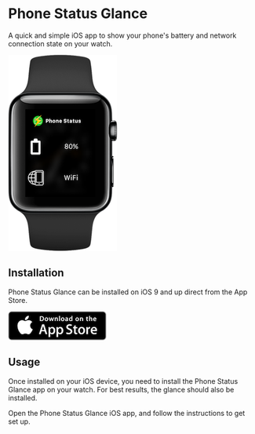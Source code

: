 # Phone Status Glance

A quick and simple iOS app to show your phone's battery and network connection state on your watch.

![App running on Watch](assets/Watch-Screenshot-Small.png)

## Installation

Phone Status Glance can be installed on iOS 9 and up direct from the App Store.

[![App Store Link](assets/appstore-badge.png)](https://itunes.apple.com/us/app/phone-status-glance-see-battery/id1123372716?ls=1&mt=8)

## Usage

Once installed on your iOS device, you need to install the Phone Status Glance app on your watch. For best results, the glance should also be installed.

Open the Phone Status Glance iOS app, and follow the instructions to get set up.


